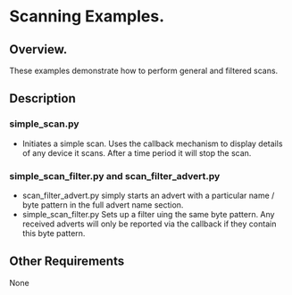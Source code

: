 # Scanning Examples.

## Overview.
These examples demonstrate how to perform general and filtered scans.


## Description
### simple_scan.py
- Initiates a simple scan. Uses the callback mechanism to display details of any device it scans. After a time period it will stop the scan.

### simple_scan_filter.py and scan_filter_advert.py
- scan_filter_advert.py simply starts an advert with a particular name / byte pattern in the full advert name section.
- simple_scan_filter.py Sets up a filter uing the same byte pattern. Any received adverts will only be reported via the callback if they contain this byte pattern.


## Other Requirements
None
